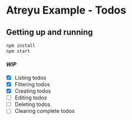 # Atreyu Example - Todos

## Getting up and running

```sh
npm install
npm start
```

#### *WIP*

- [x] Listing todos
- [x] Filtering todos
- [x] Creating todos
- [ ] Editing todos
- [ ] Deleting todos
- [ ] Clearing complete todos
